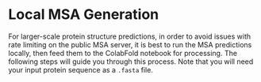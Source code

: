 # Local MSA Generation

For larger-scale protein structure predictions, in order to avoid issues with rate limiting on the public MSA server, it is best to run the MSA predictions locally, then feed them to the ColabFold notebook for processing. The following steps will guide you through this process. Note that you will need your input protein sequence as a ```.fasta``` file.

## 

